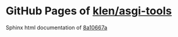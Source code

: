 GitHub Pages of [klen/asgi-tools](https://github.com/klen/asgi-tools.git)
===
Sphinx html documentation of [8a10667a](https://github.com/klen/asgi-tools/tree/8a10667a3003862a04bccb21e48daff36a4388b1)
